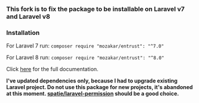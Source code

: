 ### This fork is to fix the package to be installable on Laravel v7 and Laravel v8

### Installation

For Laravel 7 run:
`composer require "mozakar/entrust": "^7.0"`

For Laravel 8 run:
`composer require "mozakar/entrust": "^8.0"`

Click [here](https://github.com/Zizaco/entrust/blob/master/README.md) for the full documentation.

**I've updated dependencies only, because I had to upgrade existing Laravel project. Do not use this package for new projects, it's abandoned at this moment. [spatie/laravel-permission](https://github.com/spatie/laravel-permission) should be a good choice.**